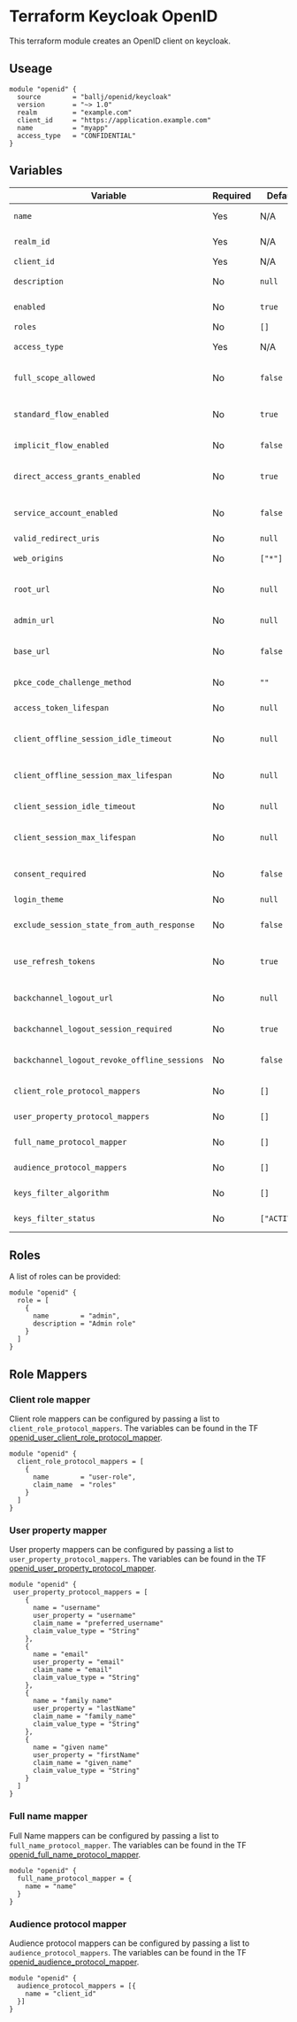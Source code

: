 # Terraform Keycloak OpenID

This terraform module creates an OpenID client on keycloak.

## Useage

```
module "openid" {
  source        = "ballj/openid/keycloak"
  version       = "~> 1.0"
  realm         = "example.com"
  client_id     = "https://application.example.com"
  name          = "myapp"
  access_type   = "CONFIDENTIAL"
}
```

## Variables
 
| Variable                                     | Required | Default      | Description                                         |
| -------------------------------------------- | -------- | ------------ | --------------------------------------------------- |
| `name`                                       | Yes      | N/A          | Display name of this client                         |
| `realm_id`                                   | Yes      | N/A          | Realm this client is attached to                    |
| `client_id`                                  | Yes      | N/A          | Client ID for this client                           |
| `description`                                | No       | `null`       | The description of this client in the GUI           |
| `enabled`                                    | No       | `true`       | Allow clients to initiate a login                   |
| `roles`                                      | No       | `[]`         | Roles to add to client                              |
| `access_type`                                | Yes      | N/A          | Specifies the type of client                        |
| `full_scope_allowed`                         | No       | `false`      | Allow to include all roles mappings in the token    |
| `standard_flow_enabled`                      | No       | `true`       | OAuth2 Authorization Code Grant will be enabled     |
| `implicit_flow_enabled`                      | No       | `false`      | OAuth2 Implicit Grant will be enabled               |
| `direct_access_grants_enabled`               | No       | `true`       | OAuth2 Resource Owner Password Grant is enabled     |
| `service_account_enabled`                    | No       | `false`      | OAuth2 Client Credentials grant will be enabled     |
| `valid_redirect_uris`                        | No       | `null`       | List of valid URIs                                  |
| `web_origins`                                | No       | `["*"]`      | List of allowed CORS origins                        |
| `root_url`                                   | No       | `null`       | URL is prepended to any relative URLs found         |
| `admin_url`                                  | No       | `null`       | URL to the admin interface of the client            |
| `base_url`                                   | No       | `false`      | URL to use when the auth server needs to redirect   |
| `pkce_code_challenge_method`                 | No       | `""`         | Challenge method to use for PKCE                    |
| `access_token_lifespan`                      | No       | `null`       | OAuth2 Implicit Grant will be enabled               |
| `client_offline_session_idle_timeout`        | No       | `null`       | Time a client offline session is allowed to be idle |
| `client_offline_session_max_lifespan `       | No       | `null`       | Max time before a client offline session is expired |
| `client_session_idle_timeout`                | No       | `null`       | Time a client session is allowed to be idle         |
| `client_session_max_lifespan`                | No       | `null`       | Max time before a client session is expired         |
| `consent_required`                           | No       | `false`      | Users have to consent to client access              |
| `login_theme`                                | No       | `null`       | Client login theme                                  |
| `exclude_session_state_from_auth_response`   | No       | `false`      | The parameter session_state will not be included    |
| `use_refresh_tokens`                         | No       | `true`       | refresh_token will be added to the token response   |
| `backchannel_logout_url`                     | No       | `null`       | URL that will cause the client to log itself out    |
| `backchannel_logout_session_required`        | No       | `true`       | Challenge method to use for PKCE                    |
| `backchannel_logout_revoke_offline_sessions` | No       | `false`      | revoke_offline_access included in the Logout Token  |
| `client_role_protocol_mappers`               | No       | `[]`         | User client role protocol mappers                   |
| `user_property_protocol_mappers`             | No       | `[]`         | User property protocol mappers                      |
| `full_name_protocol_mapper`                  | No       | `[]`         | User full name protocol mapper                      |
| `audience_protocol_mappers`                  | No       | `[]`         | Audience name protocol mappers                      |
| `keys_filter_algorithm`                      | No       | `[]`         | Keys will be filtered by algorithm                  |
| `keys_filter_status`                         | No       | `["ACTIVE"]` | Keys will be filtered by status                     |

## Roles

A list of roles can be provided:

```
module "openid" {
  role = [
    {
      name        = "admin",
      description = "Admin role"
    }
  ]
}
```

## Role Mappers

### Client role mapper

Client role mappers can be configured by passing a list to `client_role_protocol_mappers`.
The variables can be found in the TF [openid_user_client_role_protocol_mapper](https://registry.terraform.io/providers/mrparkers/keycloak/latest/docs/resources/openid_user_client_role_protocol_mapper).

```
module "openid" {
  client_role_protocol_mappers = [
    {
      name        = "user-role",
      claim_name  = "roles"
    }
  ]
}
```

### User property mapper

User property mappers can be configured by passing a list to `user_property_protocol_mappers`.
The variables can be found in the TF [openid_user_property_protocol_mapper](https://registry.terraform.io/providers/mrparkers/keycloak/latest/docs/resources/openid_user_property_protocol_mapper).

```
module "openid" {
 user_property_protocol_mappers = [
    {
      name = "username"
      user_property = "username"
      claim_name = "preferred_username"
      claim_value_type = "String"
    },
    {
      name = "email"
      user_property = "email"
      claim_name = "email"
      claim_value_type = "String"
    },
    {
      name = "family name"
      user_property = "lastName"
      claim_name = "family_name"
      claim_value_type = "String"
    },
    {
      name = "given name"
      user_property = "firstName"
      claim_name = "given_name"
      claim_value_type = "String"
    }
  ]
}
```
### Full name mapper

Full Name mappers can be configured by passing a list to `full_name_protocol_mapper`.
The variables can be found in the TF [openid_full_name_protocol_mapper](https://registry.terraform.io/providers/mrparkers/keycloak/latest/docs/resources/openid_full_name_protocol_mapper).

```
module "openid" {
  full_name_protocol_mapper = {
    name = "name"
  }
}
```

### Audience protocol mapper

Audience protocol mappers can be configured by passing a list to `audience_protocol_mappers`.
The variables can be found in the TF [openid_audience_protocol_mapper](https://registry.terraform.io/providers/mrparkers/keycloak/latest/docs/resources/openid_audience_protocol_mapper).

```
module "openid" {
  audience_protocol_mappers = [{
    name = "client_id"
  }]
}
```
